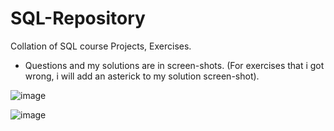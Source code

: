 # SQL-Repository
Collation of SQL course Projects, Exercises.

- Questions and my solutions are in screen-shots. (For exercises that i got wrong, i will add an asterick to my solution screen-shot).


![image](https://user-images.githubusercontent.com/77731827/112274330-a6f87200-8c7e-11eb-9a55-454893217df6.png)

![image](https://user-images.githubusercontent.com/77731827/112274152-71ec1f80-8c7e-11eb-83cf-b76e98d6d01f.png)
